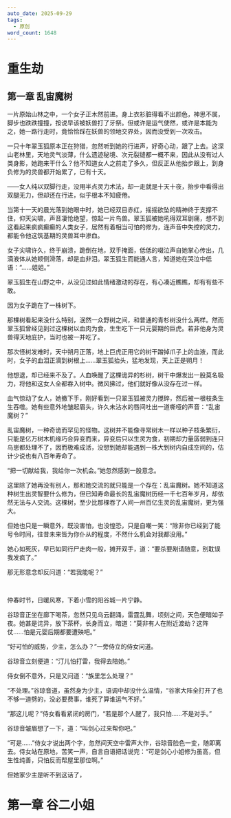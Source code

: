 ```yaml
---
auto_date: 2025-09-29
tags:
  - 原创
word_count: 1648
---
```


# 重生劫

## 第一章 乱宙魔树

一片原始山林之中，一个女子正木然前进。身上衣衫脏得看不出颜色，神思不属，脚步也跌跌撞撞，按说早该被妖兽打了牙祭。但或许是运气使然，或许是本能为之，她一路行走时，竟恰恰踩在妖兽的领地交界处，因而没受到一次攻击。

一只十年翠玉狐原本正在狩猎，忽然听到她的行进声，好奇心动，跟了上去。这深山老林里，天地灵气淡薄，什么遗迹秘境、次元裂缝都一概不来，因此从没有过人类身影，她跑来干什么？他不知道女人之前走了多久，但反正从他抬步跟上，到身负修为的灵兽都开始累了，已有十天。

——女人纯以双脚行走，没用半点灵力术法，却一走就是十天十夜，抬步中看得出双腿无力，但却还在行进，似乎根本不知疲倦。

当第十一天的晨光落到她眼中时，她已经双目赤红，摇摇欲坠的精神终于支撑不住，仰天尖啸，声音凄怆绝望，惊起一片鸟兽。翠玉狐被她吼得双耳剧痛，想不到这看起来疯疯癫癫的人类女子，居然有着相当可怕的修为，连声音中失控的灵力，都能令他这筑基期的灵兽耳中渗血。

女子尖啸许久，终于崩溃，跪倒在地，双手掩面，低低的啜泣声自她掌心传出，几滴液体从她颊侧滑落，却是血非泪。翠玉狐生而能通人言，知道她在哭泣中低语：“……姐姐。”

翠玉狐生在山野之中，从没见过如此情绪激动的存在，有心凑近瞧瞧，却有有些不敢。

因为女子跪在了一株树下。

那棵树看起来没什么特别，泯然一众野树之间，和普通的青杉树没什么两样。然而翠玉狐曾经见到过这棵树以血肉为食，生生吃下一只元婴期的巨虎。若非他身为灵兽得天地庇护，当时也被一并吃了。

那次怪树发难时，天中朔月正落，地上巨虎正用它的树干蹭掉爪子上的血液，而此时，女子的血泪正滴到树根上……翠玉狐抬头，猛地发现，天上正是朔月！

他想退，却已经来不及了。人血唤醒了这棵诡异的杉树，树干中爆发出一股莫名吸力，将他和这女人全都吞入树中。微风拂过，他们就好像从没存在过一样。

血气惊动了女人，她撤下手，刚好看到一只翠玉狐被灵力搅碎，然后被一根枝条生生吞噬。她有些意外地皱起眉头，许久未沾水的唇间吐出一道嘶哑的声音：“乱宙魔树？”

乱宙魔树，一种奇诡而罕见的怪物。这树并不能像寻常树木一样以种子枝条繁衍，只能是亿万树木机缘巧合异变而来，异变后只以生灵为食，初期却力量孱弱到连只鸟崽都处理不了，因而极难成活，没想到她却能遇到一株大到树内自成空间的，估计少说也有八百年寿命了。

“把一切献给我，我给你一次机会。”她忽然感到一股意念。

这里除了她再没有别人，那和她交流的就只能是一个存在：乱宙魔树。她不知道这种树生出灵智要什么修为，但已知寿命最长的乱宙魔树历经一千七百年岁月，却依然无法与人交流。这棵树，至少比那棵吞了人间一州百亿生灵的乱宙魔树，更为强大。

但她也只是一瞬意外，既没害怕，也没惶恐，只是自嘲一笑：“除非你已经到了能号令时间，往昔未来皆为你仆从的程度，不然什么机会对我都没用。”

她心如死灰，早已如同行尸走肉一般，摊开双手，道：“要杀要剐请随意，别耽误我发疯了。”

那无形意念却反问道：“若我能呢？”

<br>

仲春时节，日暖风寒，下着小雪的阳谷城一片宁静。

谷琼音正坐在廊下喝茶，忽然只见乌云翻涌，雷霆乱舞，顷刻之间，天色便暗如子夜。她甚是诧异，放下茶杯，长身而立，暗道：“莫非有人在附近渡劫？这阵仗……怕是元婴后期都要遭殃吧。”

“好可怕的威势，少主，怎么办？”一旁侍立的侍女问道。

谷琼音立刻便道：“汀儿怕打雷，我得去陪她。”

侍女倒不意外，只是又问道：“族里怎么处理？”

“不处理。”谷琼音道，虽然身为少主，语调中却没什么温情，“谷家大阵全打开了也不够一道劈的，没必要费事，谁死了算谁运气不好。”

“那这儿呢？”侍女看看紧闭的房门，“若是那个人醒了，我只怕……不是对手。”

谷琼音皱眉想了一下，道：“叫剑心过来帮你吧。”

“可是……”侍女才说出两个字，忽然间天空中雷声大作，谷琼音脸色一变，随即离去。侍女站在原地，苦笑一声，自言自语把话说完：“可是剑心小姐修为虽高，但生性纯善，只怕反而帮屋里那位啊。”

但她家少主是听不到这话了，

# 第一章 谷二小姐
